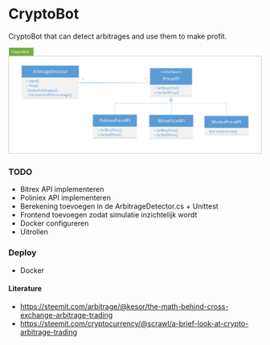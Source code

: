 # CryptoBot
CryptoBot that can detect arbitrages and use them to make profit.

![Klassendiagram](Klassendiagram.png)

### TODO
- Bitrex API implementeren
- Poliniex API implementeren
- Berekening toevoegen in de ArbitrageDetector.cs + Unittest
- Frontend toevoegen zodat simulatie inzichtelijk wordt
- Docker configureren
- Uitrollen

### Deploy
- Docker

#### Literature
- https://steemit.com/arbitrage/@kesor/the-math-behind-cross-exchange-arbitrage-trading
- https://steemit.com/cryptocurrency/@scrawl/a-brief-look-at-crypto-arbitrage-trading